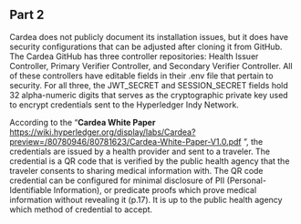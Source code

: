 ## Part 2

Cardea does not publicly document its installation issues, but it does have security configurations that can be adjusted after cloning it from GitHub. The Cardea GitHub has three controller repositories: Health Issuer Controller, Primary Verifier Controller, and Secondary Verifier Controller. All of these controllers have editable fields in their .env file that pertain to security. For all three, the JWT_SECRET and SESSION_SECRET fields hold 32 alpha-numeric digits that serves as the cryptographic private key used to encrypt credentials sent to the Hyperledger Indy Network. 

According to the “**Cardea White Paper** https://wiki.hyperledger.org/display/labs/Cardea?preview=/80780946/80781623/Cardea-White-Paper-V1.0.pdf ”, the credentials are issued by a health provider and sent to a traveler. The credential is a QR code that is verified by the public health agency that the traveler consents to sharing medical information with. The QR code credential can be configured for minimal disclosure of PII (Personal-Identifiable Information), or predicate proofs which prove medical information without revealing it (p.17). It is up to the public health agency which method of credential to accept.  
